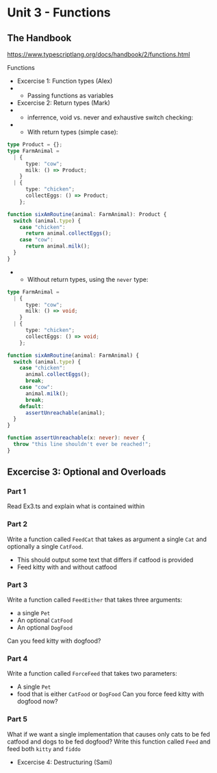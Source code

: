 # Unit 3 - Functions

## The Handbook
https://www.typescriptlang.org/docs/handbook/2/functions.html

Functions

- Excercise 1: Function types (Alex)
- - Passing functions as variables
- Excercise 2: Return types (Mark)
- - inferrence, void vs. never and exhaustive switch checking:
- - With return types (simple case):

```ts
type Product = {};
type FarmAnimal =
  | {
      type: "cow";
      milk: () => Product;
    }
  | {
      type: "chicken";
      collectEggs: () => Product;
    };

function sixAmRoutine(animal: FarmAnimal): Product {
  switch (animal.type) {
    case "chicken":
      return animal.collectEggs();
    case "cow":
      return animal.milk();
  }
}
```

- - Without return types, using the `never` type:

```ts
type FarmAnimal =
  | {
      type: "cow";
      milk: () => void;
    }
  | {
      type: "chicken";
      collectEggs: () => void;
    };

function sixAmRoutine(animal: FarmAnimal) {
  switch (animal.type) {
    case "chicken":
      animal.collectEggs();
      break;
    case "cow":
      animal.milk();
      break;
    default:
      assertUnreachable(animal);
  }
}

function assertUnreachable(x: never): never {
  throw "this line shouldn't ever be reached!";
}
```

## Excercise 3: Optional and Overloads

### Part 1
Read Ex3.ts and explain what is contained within

### Part 2
Write a function called `FeedCat` that takes as argument a single `Cat` and optionally a single `CatFood`.
- This should output some text that differs if catfood is provided
- Feed kitty with and without catfood

### Part 3
Write a function called `FeedEither` that takes three arguments: 
- a single `Pet`
- An optional `CatFood`
- An optional `DogFood`

Can you feed kitty with dogfood?

### Part 4
Write a function called `ForceFeed` that takes two parameters:
- A single `Pet`
- food that is either `CatFood` or `DogFood`
Can you force feed kitty with dogfood now?

### Part 5
What if we want a single implementation that causes only cats to be fed catfood and dogs to be fed dogfood? Write this function called `Feed` and feed both `kitty` and `fiddo`

- Excercise 4: Destructuring (Sami)
